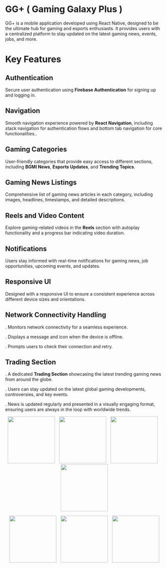 # GG+ ( Gaming Galaxy Plus )
   GG+ is a mobile application developed using React Native, designed to be the ultimate hub for gaming and esports enthusiasts. It provides users with a centralized platform to stay updated on the latest gaming news, events, jobs, and more.

# Key Features

   ## Authentication 
   Secure user authentication using **Firebase Authentication** for signing up and logging in.

   ## Navigation 
   Smooth navigation experience powered by **React Navigation**, including stack navigation for authentication flows and bottom tab navigation for core functionalities..

  ## Gaming Categories
   User-friendly categories that provide easy access to different sections, including **BGMI News**, **Esports Updates**, and **Trending Topics**.

  ## Gaming News Listings
   Comprehensive list of gaming news articles in each category, including images, headlines, timestamps, and detailed descriptions.

 ## Reels and Video Content
  Explore gaming-related videos in the **Reels** section with autoplay functionality and a progress bar indicating video duration.

 ## Notifications 
  Users stay informed with real-time notifications for gaming news, job opportunities, upcoming events, and updates.

## Responsive UI
 Designed with a responsive UI to ensure a consistent experience across different device sizes and orientations.

## Network Connectivity Handling 
. Monitors network connectivity for a seamless experience.
   
. Displays a message and icon when the device is offline.
   
. Prompts users to check their connection and retry.

## Trading Section 
. A dedicated **Trading Section** showcasing the latest trending gaming news from around the globe.
   
. Users can stay updated on the latest global gaming developments, controversies, and key events.
   
. News is updated regularly and presented in a visually engaging format, ensuring users are always in the loop with worldwide trends.


<p align="center">
  <img src="https://github.com/user-attachments/assets/2addd774-eec7-4a5b-9e43-385b53236855" width="150" style="margin-right: 10px;" />
  <img src="https://github.com/user-attachments/assets/013df637-d96c-4e11-86da-c18e21777da2" width="150" style="margin-right: 10px;" />
  <img src="https://github.com/user-attachments/assets/5c91fd1a-3dc5-47a6-8d5b-0078bc1b6597" width="150" style="margin-right: 10px;" />
  <img src="https://github.com/user-attachments/assets/5dcbe467-d3d8-4a50-9767-e99740967399" width="150" />
</p>

<p align="center">
  <img src="https://github.com/user-attachments/assets/44155870-6546-4ed3-ab94-0cca9c9bf998" width="150" style="margin-right: 10px;" />
  <img src="https://github.com/user-attachments/assets/a9bd35d1-5821-4074-9d76-2065309e4c07" width="150" style="margin-right: 10px;" />
  <img src="https://github.com/user-attachments/assets/d46cff2c-e68d-4eb8-b288-d1f5ab27aa47" width="150" />
</p>








